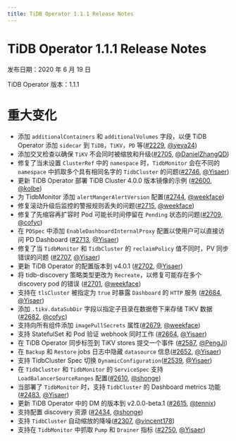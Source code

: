 ```yaml
---
title: TiDB Operator 1.1.1 Release Notes
---
```


# TiDB Operator 1.1.1 Release Notes

发布日期：2020 年 6 月 19 日

TiDB Operator 版本：1.1.1

# 重大变化

- 添加 `additionalContainers` 和 `additionalVolumes` 字段，以便 TiDB Operator 添加 `sidecar` 到 `TiDB`，`TiKV`，`PD` 等([#2229](https://github.com/pingcap/tidb-operator/pull/2229), [@yeya24](https://github.com/yeya24))
- 添加交叉检查以确保 `TiKV` 不会同时被缩放和升级([#2705](https://github.com/pingcap/tidb-operator/pull/2705), [@DanielZhangQD](https://github.com/DanielZhangQD))
- 修复了当未设置 `ClusterRef` 中的 `namespace` 时，`TidbMonitor` 会在不同的 `namespace` 中抓取多个具有相同名字的 `TidbCluster` 的问题([#2746](https://github.com/pingcap/tidb-operator/pull/2746), [@Yisaer](https://github.com/Yisaer))
- 更新 TiDB Operator 部署 TiDB Cluster 4.0.0 版本镜像的示例 ([#2600](https://github.com/pingcap/tidb-operator/pull/2600), [@kolbe](https://github.com/kolbe))
- 为 TidbMonitor 添加 `alertMangerAlertVersion` 配置([#2744](https://github.com/pingcap/tidb-operator/pull/2744), [@weekface](https://github.com/weekface))
- 修复滚动升级后监控的警报规则丢失的问题([#2715](https://github.com/pingcap/tidb-operator/pull/2715), [@weekface](https://github.com/weekface))
- 修复了先缩容再扩容时 Pod 可能长时间停留在 `Pending` 状态的问题([#2709](https://github.com/pingcap/tidb-operator/pull/2709), [@cofyc](https://github.com/cofyc))
- 在 `PDSpec` 中添加 `EnableDashboardInternalProxy` 配置以使用户可以直接访问 PD Dashboard ([#2713](https://github.com/pingcap/tidb-operator/pull/2713), [@Yisaer](https://github.com/Yisaer))
- 修复了当 `TidbMonitor` 和 `TidbCluster` 的 `reclaimPolicy` 值不同时，PV 同步错误的问题 ([#2707](https://github.com/pingcap/tidb-operator/pull/2707), [@Yisaer](https://github.com/Yisaer))
- 更新 TiDB Operator 的配置版本到 v4.0.1 ([#2702](https://github.com/pingcap/tidb-operator/pull/2702), [@Yisaer](https://github.com/Yisaer))
- 将 tidb-discovery 策略类型更改为 `Recreate`，以修复可能存在多个discovery pod 的错误 ([#2701](https://github.com/pingcap/tidb-operator/pull/2701), [@weekface](https://github.com/weekface))
- 支持在 `tlsCluster` 被指定为 `true` 时暴露 `Dashboard` 的 `HTTP` 服务 ([#2684](https://github.com/pingcap/tidb-operator/pull/2684), [@Yisaer](https://github.com/Yisaer))
- 添加 `.tikv.dataSubDir` 字段以指定子目录在数据卷下来存储 TiKV 数据([#2682](https://github.com/pingcap/tidb-operator/pull/2682), [@cofyc](https://github.com/cofyc))
- 支持向所有组件添加 `imagePullSecrets` 属性([#2679](https://github.com/pingcap/tidb-operator/pull/2679), [@weekface](https://github.com/weekface))
- 支持 StatefulSet 和 Pod 验证 webhook 同时工作 ([#2664](https://github.com/pingcap/tidb-operator/pull/2664), [@Yisaer](https://github.com/Yisaer))
- 在 TiDB Operator 同步标签到 TiKV stores 提交一个事件 ([#2587](https://github.com/pingcap/tidb-operator/pull/2587), [@PengJi](https://github.com/PengJi))
- 在 `Backup` 和 `Restore` jobs 日志中隐藏 `datasource` 信息([#2652](https://github.com/pingcap/tidb-operator/pull/2652), [@Yisaer](https://github.com/Yisaer))
- 支持 TidbCluster Spec 切换 `DynamicConfiguration`([#2539](https://github.com/pingcap/tidb-operator/pull/2539), [@Yisaer](https://github.com/Yisaer))
- 在 `TidbCluster` 和 `TidbMonitor` 的 `ServiceSpec` 支持 `LoadBalancerSourceRanges` 配置([#2610](https://github.com/pingcap/tidb-operator/pull/2610), [@shonge](https://github.com/shonge))
- 当部署了 `TidbMonitor` 时，支持 `TidbCluster` 的 Dashboard metrics 功能 ([#2483](https://github.com/pingcap/tidb-operator/pull/2483), [@Yisaer](https://github.com/Yisaer))
- 更新 TiDB Operator 中的 DM 的版本到 v2.0.0-beta.1 ([#2615](https://github.com/pingcap/tidb-operator/pull/2615), [@tennix](https://github.com/tennix))
- 支持配置 discovery 资源 ([#2434](https://github.com/pingcap/tidb-operator/pull/2434), [@shonge](https://github.com/shonge))
- 支持 `TidbCluster` 自动缩放的降噪([#2307](https://github.com/pingcap/tidb-operator/pull/2307), [@vincent178](https://github.com/vincent178))
- 支持在 `TidbMonitor` 中抓取 `Pump` 和 `Drainer` 指标 ([#2750](https://github.com/pingcap/tidb-operator/pull/2750), [@Yisaer](https://github.com/Yisaer))
